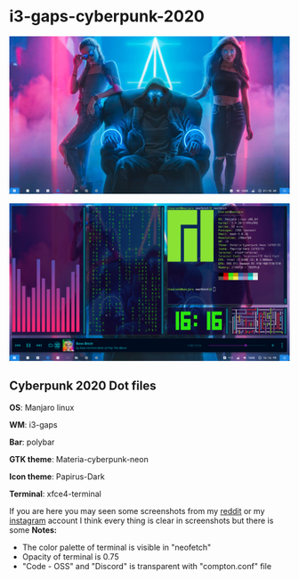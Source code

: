 # i3-gaps-cyberpunk-2020
![screenshot1](screenshot1.png)


![screenshot2](screenshot2.png)


Cyberpunk 2020 Dot files
---
**OS**: Manjaro linux 


**WM**: i3-gaps 


**Bar**: polybar


**GTK theme**: Materia-cyberpunk-neon


**Icon theme**: Papirus-Dark


**Terminal**: xfce4-terminal


If you are here you may seen some screenshots from my [reddit](http://reddit.com/u/Kearash) or my [instagram](https://www.instagram.com/kearashy/) account
I think every thing is clear in screenshots but there is some **Notes:**


- The color palette of terminal is visible in "neofetch"
- Opacity of terminal is 0.75
- "Code - OSS" and "Discord" is transparent with "compton.conf" file
